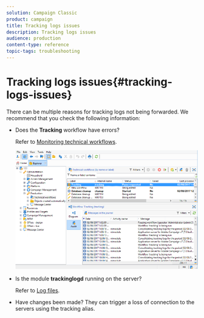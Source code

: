 ```yaml
---
solution: Campaign Classic
product: campaign
title: Tracking logs issues
description: Tracking logs issues
audience: production
content-type: reference
topic-tags: troubleshooting
---
```


# Tracking logs issues{#tracking-logs-issues}

There can be multiple reasons for tracking logs not being forwarded. We recommend that you check the following information:

* Does the **Tracking** workflow have errors?

  Refer to [Monitoring technical workflows](../../workflow/using/monitoring-technical-workflows.md).

  ![](assets/tracking_scheduled_task.png)

* Is the module **trackinglogd** running on the server?

  Refer to [Log files](../../production/using/log-files.md).

* Have changes been made? They can trigger a loss of connection to the servers using the tracking alias.

